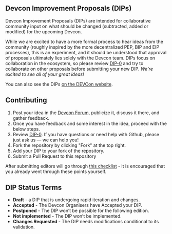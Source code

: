 ## Devcon Improvement Proposals (DIPs)

Devcon Improvement Proposals (DIPs) are intended for collaborative community input on what should be changed (subtracted, added or modified) for the upcoming Devcon. 

While we are excited to have a more formal process to hear ideas from the community (roughly inspired by the more decentralized PEP, BIP and EIP processes), this is an experiment, and it should be understood that approval of proposals ultimately lies solely with the Devcon team. DIPs focus on collaboration in the ecosystem, so please review [DIP-0](DIPs/DIP-0.md) and try to collaborate on other proposals before submitting your new DIP. *We're excited to see all of your great ideas!*

You can also see the DIPs [on the DEVCon website](https://www.devcon.org/en/#contribute).
 
 
## Contributing

1. Post your idea in the [Devcon Forum](https://forum.devcon.org/), publicize it, discuss it there, and gather feedback.
2. Once you have feedback and some interest in the idea, proceed with the below steps.
3. Review [DIP-0](DIPs/DIP-0.md). If you have questions or need help with Github, please just ask us — we can help you!
4. Fork the repository by clicking "Fork" at the top right.
5. Add your DIP to your fork of the repository.
6. Submit a Pull Request to this repository

After submitting editors will go through [this checklist](checklist.md) - it is encouraged that you already went through these points yourself.

## DIP Status Terms

 * **Draft** - a DIP that is undergoing rapid iteration and changes.
 * **Accepted** - The Devcon Organisers have Accepted your DIP.
 * **Postponed** - The DIP won’t be possible for the following edition.
 * **Not implemented** - The DIP won’t be implemented.
 * **Changes Requested** - The DIP needs modifications conditional to its validation.
